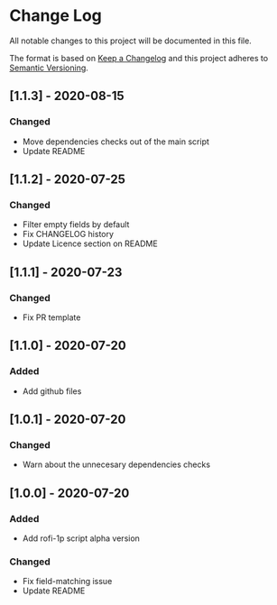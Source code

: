 # Change Log
All notable changes to this project will be documented in this file.

The format is based on [Keep a Changelog](http://keepachangelog.com/)
and this project adheres to [Semantic Versioning](http://semver.org/).

## [1.1.3] - 2020-08-15

### Changed

- Move dependencies checks out of the main script
- Update README

## [1.1.2] - 2020-07-25

### Changed

- Filter empty fields by default
- Fix CHANGELOG history
- Update Licence section on README

## [1.1.1] - 2020-07-23

### Changed

- Fix PR template

## [1.1.0] - 2020-07-20

### Added

- Add github files

## [1.0.1] - 2020-07-20

### Changed

- Warn about the unnecesary dependencies checks

## [1.0.0] - 2020-07-20

### Added

- Add rofi-1p script alpha version

### Changed

- Fix field-matching issue
- Update README


